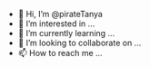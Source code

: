 - 👋 Hi, I’m @pirateTanya
- 👀 I’m interested in ...
- 🌱 I’m currently learning ...
- 💞️ I’m looking to collaborate on ...
- 📫 How to reach me ...

<!---
pirateTanya/pirateTanya is a ✨ special ✨ repository because its `README.md` (this file) appears on your GitHub profile.
You can click the Preview link to take a look at your changes.
--->
